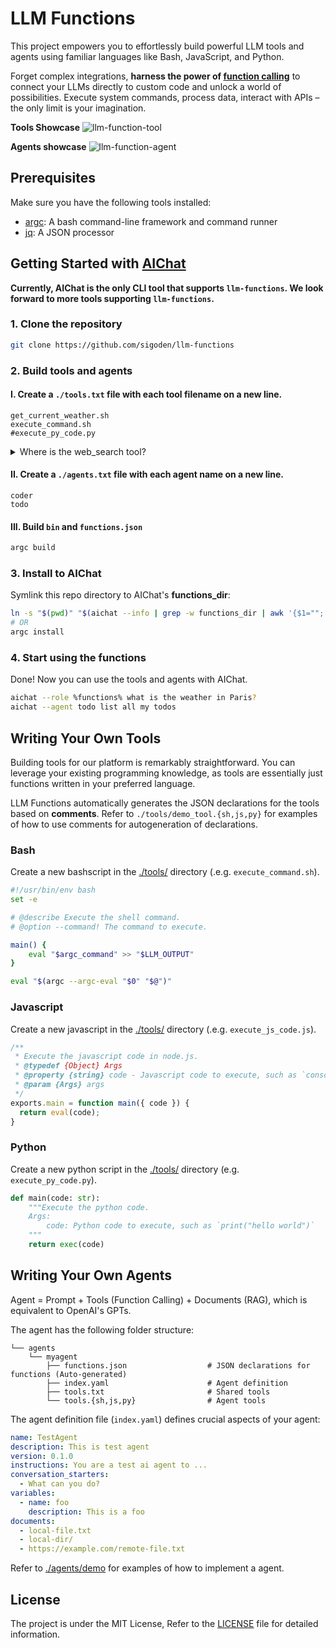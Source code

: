 # LLM Functions

This project empowers you to effortlessly build powerful LLM tools and agents using familiar languages like Bash, JavaScript, and Python. 

Forget complex integrations, **harness the power of [function calling](https://platform.openai.com/docs/guides/function-calling)** to connect your LLMs directly to custom code and unlock a world of possibilities. Execute system commands, process data, interact with APIs –  the only limit is your imagination.

**Tools Showcase**
![llm-function-tool](https://github.com/user-attachments/assets/40c77413-30ba-4f0f-a2c7-19b042a1b507)

**Agents showcase**
![llm-function-agent](https://github.com/user-attachments/assets/6e380069-8211-4a16-8592-096e909b921d)

## Prerequisites

Make sure you have the following tools installed:

- [argc](https://github.com/sigoden/argc): A bash command-line framework and command runner
- [jq](https://github.com/jqlang/jq): A JSON processor

## Getting Started with [AIChat](https://github.com/sigoden/aichat)

**Currently, AIChat is the only CLI tool that supports `llm-functions`. We look forward to more tools supporting `llm-functions`.**

### 1. Clone the repository

```sh
git clone https://github.com/sigoden/llm-functions
```

### 2. Build tools and agents

#### I. Create a `./tools.txt` file with each tool filename on a new line.

```
get_current_weather.sh
execute_command.sh
#execute_py_code.py
``` 

<details>
<summary>Where is the web_search tool?</summary>
<br>

The `web_search` tool itself doesn't exist directly, Instead, you can choose from a variety of web search tools.

To use one as the `web_search` tool, follow these steps:

1. **Choose a Tool:** Available tools include:
    * `web_search_cohere.sh`
    * `web_search_perplexity.sh`
    * `web_search_tavily.sh`
    * `web_search_vertexai.sh`

2. **Link Your Choice:** Use the `argc` command to link your chosen tool as `web_search`. For example, to use `web_search_perplexity.sh`:

    ```sh
    $ argc link-web-search web_search_perplexity.sh
    ```

    This command creates a symbolic link, making `web_search.sh` point to your selected `web_search_perplexity.sh` tool. 

Now there is a `web_search.sh` ready to be added to your `./tools.txt`.

</details>

#### II. Create a `./agents.txt` file with each agent name on a new line.

```
coder
todo
```

#### III. Build `bin` and `functions.json`

```sh
argc build
```

### 3. Install to AIChat

Symlink this repo directory to AIChat's **functions_dir**:

```sh
ln -s "$(pwd)" "$(aichat --info | grep -w functions_dir | awk '{$1=""; print substr($0,2)}')"
# OR
argc install
```

### 4. Start using the functions

Done! Now you can use the tools and agents with AIChat.

```sh
aichat --role %functions% what is the weather in Paris?
aichat --agent todo list all my todos
```

## Writing Your Own Tools

Building tools for our platform is remarkably straightforward. You can leverage your existing programming knowledge, as tools are essentially just functions written in your preferred language.

LLM Functions automatically generates the JSON declarations for the tools based on **comments**. Refer to `./tools/demo_tool.{sh,js,py}` for examples of how to use comments for autogeneration of declarations.

### Bash

Create a new bashscript in the [./tools/](./tools/) directory (.e.g. `execute_command.sh`).

```sh
#!/usr/bin/env bash
set -e

# @describe Execute the shell command.
# @option --command! The command to execute.

main() {
    eval "$argc_command" >> "$LLM_OUTPUT"
}

eval "$(argc --argc-eval "$0" "$@")"
```

### Javascript

Create a new javascript in the [./tools/](./tools/) directory (.e.g. `execute_js_code.js`).

```js
/**
 * Execute the javascript code in node.js.
 * @typedef {Object} Args
 * @property {string} code - Javascript code to execute, such as `console.log("hello world")`
 * @param {Args} args
 */
exports.main = function main({ code }) {
  return eval(code);
}

```

### Python

Create a new python script in the [./tools/](./tools/) directory (e.g. `execute_py_code.py`).

```py
def main(code: str):
    """Execute the python code.
    Args:
        code: Python code to execute, such as `print("hello world")`
    """
    return exec(code)

```

## Writing Your Own Agents

Agent = Prompt + Tools (Function Calling) + Documents (RAG), which is equivalent to OpenAI's GPTs.

The agent has the following folder structure:
```
└── agents
    └── myagent
        ├── functions.json                  # JSON declarations for functions (Auto-generated)
        ├── index.yaml                      # Agent definition
        ├── tools.txt                       # Shared tools
        └── tools.{sh,js,py}                # Agent tools 
```

The agent definition file (`index.yaml`) defines crucial aspects of your agent:

```yaml
name: TestAgent                             
description: This is test agent
version: 0.1.0
instructions: You are a test ai agent to ... 
conversation_starters:
  - What can you do?
variables:
  - name: foo
    description: This is a foo
documents:
  - local-file.txt
  - local-dir/
  - https://example.com/remote-file.txt
```

Refer to [./agents/demo](https://github.com/sigoden/llm-functions/tree/main/agents/demo) for examples of how to implement a agent.

## License

The project is under the MIT License, Refer to the [LICENSE](https://github.com/sigoden/llm-functions/blob/main/LICENSE) file for detailed information.
